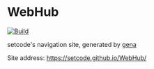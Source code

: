 # WebHub

[![Build](https://github.com/SetCode/WebHub/actions/workflows/generate.yml/badge.svg)](https://github.com/SetCode/WebHub/actions/workflows/generate.yml)

setcode's navigation site, generated by [gena](https://github.com/x1ah/gena)

Site address: https://setcode.github.io/WebHub/